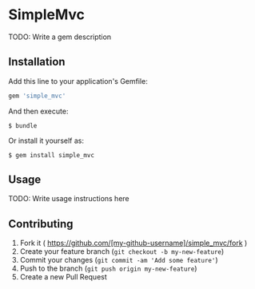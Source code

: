 # SimpleMvc

TODO: Write a gem description

## Installation

Add this line to your application's Gemfile:

```ruby
gem 'simple_mvc'
```

And then execute:

    $ bundle

Or install it yourself as:

    $ gem install simple_mvc

## Usage

TODO: Write usage instructions here

## Contributing

1. Fork it ( https://github.com/[my-github-username]/simple_mvc/fork )
2. Create your feature branch (`git checkout -b my-new-feature`)
3. Commit your changes (`git commit -am 'Add some feature'`)
4. Push to the branch (`git push origin my-new-feature`)
5. Create a new Pull Request

